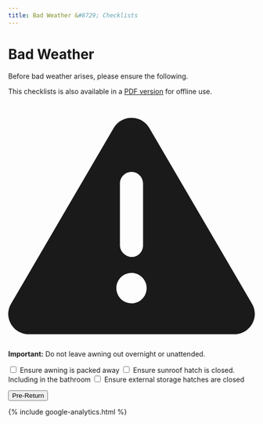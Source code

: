 ```yaml
---
title: Bad Weather &#8729; Checklists 
---
```


<link href="../styles/custom.css" rel="stylesheet" />
<link rel="stylesheet" href="https://cdn.jsdelivr.net/npm/bootstrap@4.6.1/dist/css/bootstrap.min.css" integrity="sha384-zCbKRCUGaJDkqS1kPbPd7TveP5iyJE0EjAuZQTgFLD2ylzuqKfdKlfG/eSrtxUkn" crossorigin="anonymous">

# Bad Weather
Before bad weather arises, please ensure the following.

This checklists is also available in a [PDF version](/docs/checklists.pdf) for offline use.
<div class="alert alert-danger">
    <svg class="svg-inline--fa fa-triangle-exclamation fa-w-16" aria-hidden="true" focusable="false" data-prefix="fas" data-icon="triangle-exclamation" role="img" xmlns="http://www.w3.org/2000/svg" viewBox="0 0 512 512"><path fill="currentColor" d="M506.3 417l-213.3-364c-16.33-28-57.54-28-73.98 0l-213.2 364C-10.59 444.9 9.849 480 42.74 480h426.6C502.1 480 522.6 445 506.3 417zM232 168c0-13.25 10.75-24 24-24S280 154.8 280 168v128c0 13.25-10.75 24-23.1 24S232 309.3 232 296V168zM256 416c-17.36 0-31.44-14.08-31.44-31.44c0-17.36 14.07-31.44 31.44-31.44s31.44 14.08 31.44 31.44C287.4 401.9 273.4 416 256 416z"/></svg>  
    <strong>Important:</strong> Do not leave awning out overnight or unattended.
</div>

<label for="awning"> <input type="checkbox" id="awning" /> Ensure awning is packed away</label>
<label for="sunroof"> <input type="checkbox" id="sunroof" /> Ensure sunroof hatch is closed. Including in the bathroom</label>
<label for="storage"> <input type="checkbox" id="storage" /> Ensure external storage hatches are closed</label>

<a href="pre-return.html">
<button class="nav-button"><i class="arrow arrow-left"></i> Pre-Return</button>
</a>

{% include google-analytics.html %}